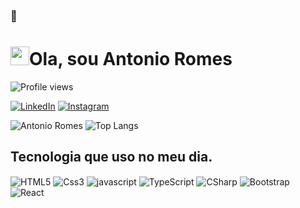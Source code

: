 ###  👋 
<h1 align="left"><img src="https://raw.githubusercontent.com/kaueMarques/kaueMarques/master/hi.gif" height="30px">Ola, sou Antonio Romes</h1>
<p align="left"> <img src="https://komarev.com/ghpvc/?username=Antonio-Romes&color=yellow" alt="Profile views" /> </p>

[![LinkedIn](https://img.shields.io/badge/LinkedIn-0077B5?style=for-the-badge&logo=linkedin&logoColor=white)](https://www.linkedin.com/in/antonio-romes/)
[![Instagram](https://img.shields.io/badge/Instagram-E4405F?style=for-the-badge&logo=instagram&logoColor=white)](https://www.instagram.com/antonio_romes_lima/)


![Antonio Romes](https://github-readme-stats.vercel.app/api?username=antonio-romes&show_icons=true&theme=radical)
![Top Langs](https://github-readme-stats.vercel.app/api/top-langs/?username=antonio-romes&size_weight=0.5&count_weight=0.5)

## Tecnologia que uso no meu dia.

<div style="display: inline_block">
  <img align="center" alt="HTML5" src="https://img.shields.io/badge/HTML5-E34F26?style=for-the-badge&logo=html5&logoColor=white">
  <img align="center" alt="Css3" src="https://img.shields.io/badge/CSS3-1572B6?style=for-the-badge&logo=css3&logoColor=white">
  <img align="center" alt="javascript" src="https://img.shields.io/badge/JavaScript-F7DF1E?style=for-the-badge&logo=javascript&logoColor=black">
  <img align="center" alt="TypeScript" src="https://img.shields.io/badge/TypeScript-007ACC?style=for-the-badge&logo=typescript&logoColor=white">
  <img align="center" alt="CSharp" src="https://img.shields.io/badge/C%23-239120?style=for-the-badge&logo=c-sharp&logoColor=white">
  <img align="center" alt="Bootstrap" src="https://img.shields.io/badge/Bootstrap-563D7C?style=for-the-badge&logo=bootstrap&logoColor=white">
  <img align="center" alt="React" src="https://img.shields.io/badge/React-20232A?style=for-the-badge&logo=react&logoColor=61DAFB">
</div>
<!--
**Antonio-Romes/Antonio-Romes** is a ✨ _special_ ✨ repository because its `README.md` (this file) appears on your GitHub profile.

Here are some ideas to get you started:

- 🔭 I’m currently working on ...
- 🌱 I’m currently learning ...
- 👯 I’m looking to collaborate on ...
- 🤔 I’m looking for help with ...
- 💬 Ask me about ...
- 📫 How to reach me: ...
- 😄 Pronouns: ...
- ⚡ Fun fact: ...
-->
